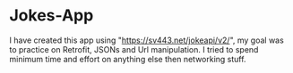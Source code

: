 # Jokes-App
I have created this app using "https://sv443.net/jokeapi/v2/", my goal was to practice on Retrofit, JSONs and Url manipulation. I tried to spend minimum time and effort on anything else then networking stuff.
